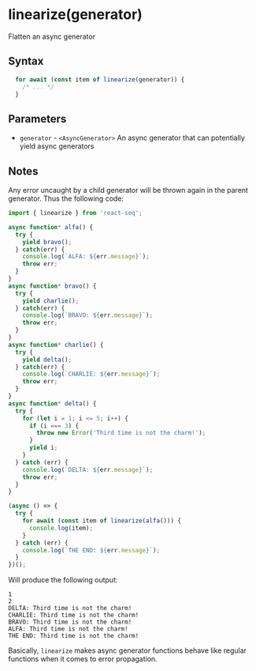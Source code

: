 # linearize(generator)

Flatten an async generator

## Syntax

```js
  for await (const item of linearize(generator)) {
    /* ... */
  }
```

## Parameters

* `generator` - `<AsyncGenerator>` An async generator that can potentially yield async generators

## Notes

Any error uncaught by a child generator will be thrown again in the parent generator. Thus the following code:

```js
import { linearize } from 'react-seq';

async function* alfa() {
  try {
    yield bravo();
  } catch(err) {
    console.log(`ALFA: ${err.message}`);
    throw err;
  }
}
async function* bravo() {
  try {
    yield charlie();
  } catch(err) {
    console.log(`BRAVO: ${err.message}`);
    throw err;
  }
}
async function* charlie() {
  try {
    yield delta();
  } catch(err) {
    console.log(`CHARLIE: ${err.message}`);
    throw err;
  }
}
async function* delta() {
  try {
    for (let i = 1; i <= 5; i++) {
      if (i === 3) {
        throw new Error('Third time is not the charm!');
      }
      yield i;
    }
  } catch (err) {
    console.log(`DELTA: ${err.message}`);
    throw err;
  }
}

(async () => {
  try {
    for await (const item of linearize(alfa())) {
      console.log(item);
    }
  } catch (err) {
    console.log(`THE END: ${err.message}`);
  }
})();
```

Will produce the following output:

```
1
2
DELTA: Third time is not the charm!
CHARLIE: Third time is not the charm!
BRAVO: Third time is not the charm!
ALFA: Third time is not the charm!
THE END: Third time is not the charm!
```

Basically, `linearize` makes async generator functions behave like regular functions when it comes to error
propagation.
